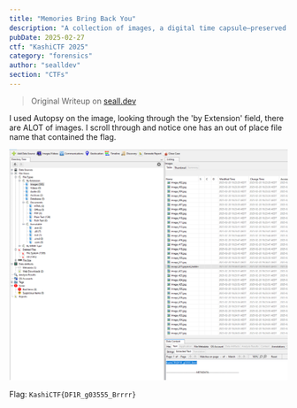 ```yaml
---
title: "Memories Bring Back You"
description: "A collection of images, a digital time capsule—preserved in this file. But is every picture really just a picture? A photographer once said, \"Every image tells a story, but some stories are meant to stay hidden.\" Maybe it’s time to inspect the unseen and find what’s been left behind."
pubDate: 2025-02-27
ctf: "KashiCTF 2025"
category: "forensics"
author: "sealldev"
section: "CTFs"
---
```


> Original Writeup on [seall.dev](https://seall.dev/posts/kashictf2025#memories-bring-back-you)

I used Autopsy on the image, looking through the 'by Extension' field, there are ALOT of images. I scroll through and notice one has an out of place file name that contained the flag.

![memoriessolve.png](images/25-kashi/memoriessolve.png)

Flag: `KashiCTF{DF1R_g03555_Brrrr}`